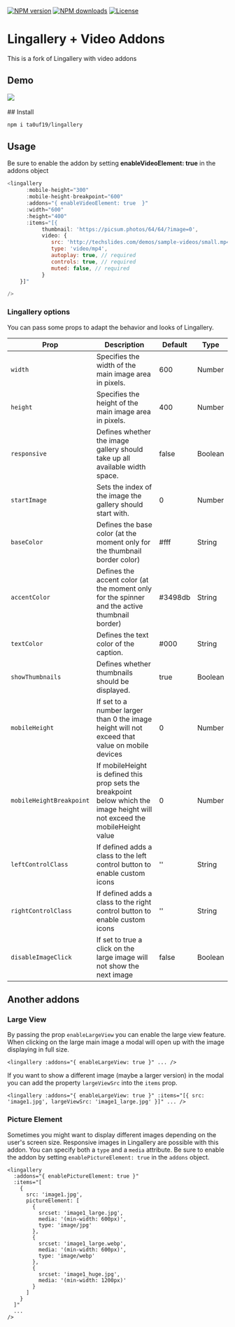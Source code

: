 <p>
    <a href="https://npmjs.com/package/lingallery"><img src="https://img.shields.io/npm/v/lingallery.svg?style=flat-square" alt="NPM version"></a>
    <a href="https://www.npmjs.com/package/lingallery"><img src="https://img.shields.io/npm/dm/lingallery.svg?style=flat-square" alt="NPM downloads"></a>
    <a href="https://www.npmjs.com/package/lingallery"><img src="https://img.shields.io/npm/l/lingallery.svg?style=flat-square" alt="License"></a>
</p>

# Lingallery + Video Addons
This is a fork of Lingallery with video addons
## Demo
<img src="https://i.imgur.com/dpsLhVi.png">
<br><br>
## Install

```bash
npm i ta0uf19/lingallery
```

## Usage
 Be sure to enable the addon by setting **enableVideoElement: true** in the addons object
```javascript
<lingallery
      :mobile-height="300"
      :mobile-height-breakpoint="600"
      :addons="{ enableVideoElement: true  }"
      :width="600"
      :height="400"
      :items="[{
           thumbnail: 'https://picsum.photos/64/64/?image=0',
           video: {
              src: 'http://techslides.com/demos/sample-videos/small.mp4',
              type: 'video/mp4',
              autoplay: true, // required
              controls: true, // required
              muted: false, // required
           }
    }]"

/>
```


### Lingallery options

You can pass some props to adapt the behavior and looks of Lingallery.

| Prop        | Description | Default | Type |
|-------------|-------------|---------|------|
| `width` | Specifies the width of the main image area in pixels. | 600 | Number |
| `height` | Specifies the height of the main image area in pixels. | 400 | Number |
| `responsive` | Defines whether the image gallery should take up all available width space. | false | Boolean |
| `startImage` | Sets the index of the image the gallery should start with. | 0 | Number |
| `baseColor` | Defines the base color (at the moment only for the thumbnail border color) | #fff | String |
| `accentColor` | Defines the accent color (at the moment only for the spinner and the active thumbnail border) | #3498db | String |
| `textColor` | Defines the text color of the caption. | #000 | String |
| `showThumbnails` | Defines whether thumbnails should be displayed. | true | Boolean |
| `mobileHeight` | If set to a number larger than 0 the image height will not exceed that value on mobile devices | 0 | Number |
| `mobileHeightBreakpoint` | If mobileHeight is defined this prop sets the breakpoint below which the image height will not exceed the mobileHeight value | 0 | Number |
| `leftControlClass` | If defined adds a class to the left control button to enable custom icons | '' | String |
| `rightControlClass` | If defined adds a class to the right control button to enable custom icons | '' | String |
| `disableImageClick` | If set to true a click on the large image will not show the next image | false | Boolean |

## Another addons

### Large View
By passing the prop `enableLargeView` you can enable the large view feature. When clicking on the large main image a modal will open up with the image displaying in full size.

```
<lingallery :addons="{ enableLargeView: true }" ... />
``` 

If you want to show a different image (maybe a larger version) in the modal you can add the property `largeViewSrc` into the `items` prop.

```
<lingallery :addons="{ enableLargeView: true }" :items="[{ src: 'image1.jpg', largeViewSrc: 'image1_large.jpg' }]" ... />
```

### Picture Element
Sometimes you might want to display different images depending on the user's screen size. Responsive images in Lingallery are possible with this addon. You can specify both a `type` and a `media` attribute. Be sure to enable the addon by setting `enablePictureElement: true` in the `addons` object.

```
<lingallery
  :addons="{ enablePictureElement: true }"
  :items="[
    {
      src: 'image1.jpg',
      pictureElement: [
        {
          srcset: 'image1_large.jpg',
          media: '(min-width: 600px)',
          type: 'image/jpg'
        },
        {
          srcset: 'image1_large.webp',
          media: '(min-width: 600px)',
          type: 'image/webp'
        },
        {
          srcset: 'image1_huge.jpg',
          media: '(min-width: 1200px)'
        }
      ]
    }
  ]"
  ...
/>
```
